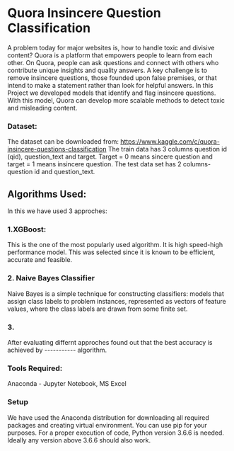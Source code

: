 # Quora Insincere Question Classification
A problem today for major websites is, how to handle toxic and divisive content?
Quora is a platform that empowers people to learn from each other. On Quora, people can ask questions and connect with others who contribute unique insights and quality answers. A key challenge is to remove insincere questions, those founded upon false premises, or that intend to make a statement rather than look for helpful answers.
In this Project we developed models that identify and flag insincere questions. With this model, Quora can develop more scalable methods to detect toxic and misleading content.

### Dataset:
The dataset can be downloaded from: https://www.kaggle.com/c/quora-insincere-questions-classification
The train data has 3 columns question id (qid), question_text and target. Target = 0 means sincere question and target = 1 means insincere question.
The test data set has 2 columns- question id and question_text.


## Algorithms Used:

In this we have used 3 approches:
### 1.XGBoost: 
This is the one of the most popularly used algorithm. It is high speed-high performance model. This was selected since it is known to be efficient, accurate and feasible.
### 2. Naive Bayes Classifier
Naive Bayes is a simple technique for constructing classifiers: models that assign class labels to problem instances, represented as vectors of feature values, where the class labels are drawn from some finite set.
### 3. 



After evaluating differnt approches found out that the best accuracy is achieved by ----------- algorithm.

### Tools Required: 
Anaconda -  Jupyter Notebook, MS Excel

### Setup
We have used the Anaconda distribution for downloading all required packages and creating virtual environment. You can use pip for your purposes. For a proper execution of code, Python version 3.6.6 is needed. Ideally any version above 3.6.6 should also work.
